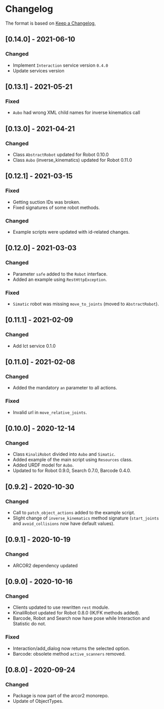 # Changelog

The format is based on [Keep a Changelog](https://keepachangelog.com/en/1.0.0/),


## [0.14.0] - 2021-06-10

### Changed
- Implement `Interaction` service version `0.4.0`
- Update services version

## [0.13.1] - 2021-05-21

### Fixed
- `Aubo` had wrong XML child names for inverse kinematics call

## [0.13.0] - 2021-04-21

### Changed
- Class `AbstractRobot` updated for Robot 0.10.0
- Class `Aubo` (inverse_kinematics) updated for Robot 0.11.0

## [0.12.1] - 2021-03-15

### Fixed
- Getting suction IDs was broken.
- Fixed signatures of some robot methods.

### Changed
- Example scripts were updated with id-related changes.

## [0.12.0] - 2021-03-03

### Changed
- Parameter `safe` added to the `Robot` interface.
- Added an example using `RestHttpException`.

### Fixed
- `Simatic` robot was missing `move_to_joints` (moved to `AbstractRobot`).

## [0.11.1] - 2021-02-09

### Changed
- Add Ict service 0.1.0

## [0.11.0] - 2021-02-08

### Changed
- Added the mandatory `an` parameter to all actions.

### Fixed
- Invalid url in `move_relative_joints`.

## [0.10.0] - 2020-12-14

### Changed
- Class `KinaliRobot` divided into `Aubo` and `Simatic`.
- Added example of the main script using `Resources` class.
- Added URDF model for `Aubo`.
- Updated to for Robot 0.9.0, Search 0.7.0, Barcode 0.4.0.

## [0.9.2] - 2020-10-30

### Changed
- Call to `patch_object_actions` added to the example script.
- Slight change of `inverse_kinematics` method signature (`start_joints` and `avoid_collisions` now have default values).

## [0.9.1] - 2020-10-19

### Changed
- ARCOR2 dependency updated

## [0.9.0] - 2020-10-16
### Changed
- Clients updated to use rewritten `rest` module.
- KinaliRobot updated for Robot 0.8.0 (IK/FK methods added).
- Barcode, Robot and Search now have pose while Interaction and Statistic do not.

### Fixed
- Interaction/add_dialog now returns the selected option.
- Barcode: obsolete method `active_scanners` removed.

## [0.8.0] - 2020-09-24
### Changed
- Package is now part of the arcor2 monorepo.
- Update of ObjectTypes.
